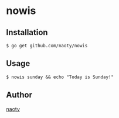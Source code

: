 # nowis

## Installation

```
$ go get github.com/naoty/nowis
```

## Usage

```
$ nowis sunday && echo "Today is Sunday!"
```

## Author

[naoty](https://github.com/naoty)

